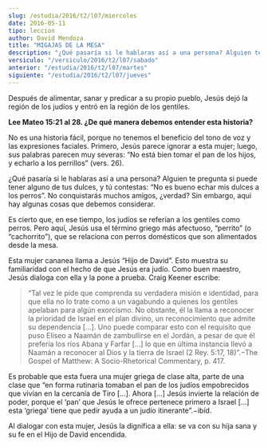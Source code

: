 ```yaml
---
slug: /estudia/2016/t2/l07/miercoles
date: 2016-05-11
tipo: leccion
author: David Mendoza
title: "MIGAJAS DE LA MESA"
description: "¿Qué pasaría si le hablaras así a una persona? Alguien te pregunta si puede  tener alguno de tus dulces, y tú contestas: “No es bueno echar mis dulces a  los perros”. No conquistarás muchos amigos, ¿verdad? Sin embargo, aquí hay  algunas cosas que debemos considerar."
versiculo: "/versiculo/2016/t2/l07/sabado"
anterior: "/estudia/2016/t2/l07/martes"
siguiente: "/estudia/2016/t2/l07/jueves"
---
```


Después de alimentar, sanar y predicar a su propio pueblo, Jesús dejó la región de los judíos y entró en la región de los gentiles.

**Lee Mateo 15:21 al 28. ¿De qué manera debemos entender esta historia?**

No es una historia fácil, porque no tenemos el beneficio del tono de voz y las expresiones faciales. Primero, Jesús parece ignorar a esta mujer; luego, sus palabras parecen muy severas: “No está bien tomar el pan de los hijos, y echarlo a los perrillos” (vers. 26).

¿Qué pasaría si le hablaras así a una persona? Alguien te pregunta si puede tener alguno de tus dulces, y tú contestas: “No es bueno echar mis dulces a los perros”. No conquistarás muchos amigos, ¿verdad? Sin embargo, aquí hay algunas cosas que debemos considerar.

Es cierto que, en ese tiempo, los judíos se referían a los gentiles como perros. Pero aquí, Jesús usa el término griego más afectuoso, “perrito” (o “cachorrito”), que se relaciona con perros domésticos que son alimentados desde la mesa.

Esta mujer cananea llama a Jesús “Hijo de David”. Esto muestra su familiaridad con el hecho de que Jesús era judío. Como buen maestro, Jesús dialoga con ella y la pone a prueba. Craig Keener escribe:

> “Tal vez le pide que comprenda su verdadera misión e identidad, para que ella no lo trate como a un vagabundo a quienes los gentiles apelaban para algún exorcismo. No obstante, él la llama a reconocer la prioridad de Israel en el plan divino, un reconocimiento que admite su dependencia [...]. Uno puede comparar esto con el requisito que puso Eliseo a Naamán de zambullirse en el Jordán, a pesar de que él prefería los ríos Abana y Farfar [...] lo que en última instancia llevó a Naamán a reconocer al Dios y la tierra de Israel (2 Rey. 5:17, 18)”.−The Gospel of Matthew: A Socio-Rhetorical Commentary, p. 417.

Es probable que esta fuera una mujer griega de clase alta, parte de una clase que “en forma rutinaria tomaban el pan de los judíos empobrecidos que vivían en la cercanía de Tiro [...]. Ahora [...] Jesús invierte la relación de poder, porque el ‘pan’ que Jesús le ofrece pertenece primero a Israel [...] esta ‘griega’ tiene que pedir ayuda a un judío itinerante”.−ibíd.

Al dialogar con esta mujer, Jesús la dignifica a ella: se va con su hija sana y su fe en el Hijo de David encendida.
